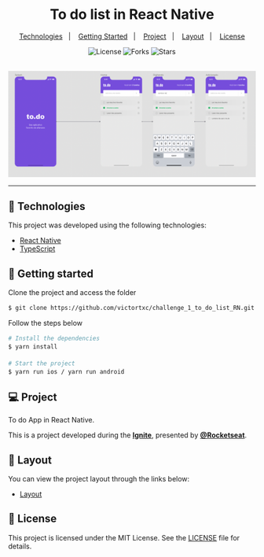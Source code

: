 <div align="center">
    <h1>To do list in React Native</h1>
</div>

<p align="center">
  <a href="#-technologies">Technologies</a>&nbsp;&nbsp;&nbsp;|&nbsp;&nbsp;&nbsp;
  <a href="#-getting-started">Getting Started</a>&nbsp;&nbsp;&nbsp;|&nbsp;&nbsp;&nbsp;
  <a href="#-project">Project</a>&nbsp;&nbsp;&nbsp;|&nbsp;&nbsp;&nbsp;
  <a href="#-layout">Layout</a>&nbsp;&nbsp;&nbsp;|&nbsp;&nbsp;&nbsp;
  <a href="#-license">License</a>
</p>

<p align="center">
  <img  src="https://img.shields.io/static/v1?label=license&message=MIT&color=FFFFFF&labelColor=32B768" alt="License">
  
  <img src="https://img.shields.io/github/forks/victortxc/challenge_1_to_do_list_RN?label=forks&message=MIT&color=FFFFFF&labelColor=32B768" alt="Forks">

  <img src="https://img.shields.io/github/stars/victortxc/challenge_1_to_do_list_RN?label=stars&message=MIT&color=FFFFFF&labelColor=32B768" alt="Stars">
</p>

<br>

<div align="center">
  <img alt="todo" src="assets/todo.png">
</div>

---

## 🧪 Technologies

This project was developed using the following technologies:

-   [React Native](https://reactnative.dev/)
-   [TypeScript](https://www.typescriptlang.org/)

## 🚀 Getting started

Clone the project and access the folder

```bash
$ git clone https://github.com/victortxc/challenge_1_to_do_list_RN.git && cd challenge_1_to_do_list_RN
```

Follow the steps below

```bash
# Install the dependencies
$ yarn install

# Start the project
$ yarn run ios / yarn run android
```

## 💻 Project

To do App in React Native.

This is a project developed during the **[Ignite](https://rocketseat.com.br/ignite)**, presented by **[@Rocketseat](https://github.com/Rocketseat)**.

## 🔖 Layout

You can view the project layout through the links below:

-   [Layout](https://www.figma.com/file/L442P4syOkbHGaLr4fGad4/to.do/duplicate?node-id=10485%3A499)

## 📝 License

This project is licensed under the MIT License. See the [LICENSE](LICENSE.md) file for details.
